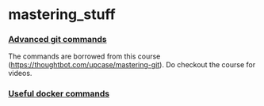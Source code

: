 # mastering_stuff

### [Advanced git commands](mastering_git.md)
The commands are borrowed from this course (https://thoughtbot.com/upcase/mastering-git). Do checkout the course for videos. 
### [Useful docker commands](mastering_docker.md)
